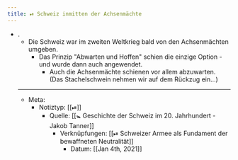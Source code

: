 ```yaml
---
title: ⏯ Schweiz inmitten der Achsenmächte
---
```


- .
	- Die Schweiz war im zweiten Weltkrieg bald von den Achsenmächten umgeben.
		- Das Prinzip "Abwarten und Hoffen" schien die einzige Option - und wurde dann auch angewendet.
			- Auch die Achsenmächte schienen vor allem abzuwarten. (Das Stachelschwein nehmen wir auf dem Rückzug ein...)
	- ---
	- Meta:
		- Notiztyp: [[⏯]]
			- Quelle: [[🚼 Geschichte der Schweiz im 20. Jahrhundert - Jakob Tanner]]
				- Verknüpfungen: [[⏯ Schweizer Armee als Fundament der bewaffneten Neutralität]]
					- Datum: [[Jan 4th, 2021]]